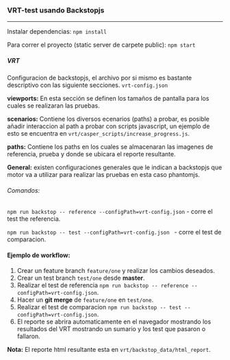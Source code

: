 ### VRT-test usando Backstopjs
-----
Instalar dependencias: ```npm install```

Para correr el proyecto (static server de carpete public):
```npm start```

##### VRT

Configuracion de backstopjs, el archivo por si mismo es bastante descriptivo con las siguiente secciones.
```vrt-config.json```


**viewports:** En esta sección se definen los tamaños de pantalla para los cuales se realizaran las pruebas.

**scenarios:** Contiene los diversos ecenarios (paths) a probar, es posible añadir interaccion al path a probar con scripts javascript, un ejemplo de esto se encuentra en ```vrt/casper_scripts/increase_progress.js```.

**paths:** Contiene los paths en los cuales se almacenaran las imagenes de referencia, prueba y donde se ubicara el reporte resultante.

**General:** existen configuraciones generales que le indican a backstopjs que motor va a utilizar para realizar las pruebas en esta caso phantomjs.

###### Comandos:

```npm run backstop -- reference --configPath=vrt-config.json``` - corre el test the referencia.

```npm run backstop -- test --configPath=vrt-config.json ``` - corre el test de comparacion.

#### Ejemplo de workflow:

1. Crear un feature branch ```feature/one``` y realizar los cambios deseados.
2. Crear un test branch ```test/one``` desde **master**.
3. Realizar el test de referencia ```npm run backstop -- reference --configPath=vrt-config.json```.
4. Hacer un **git merge** de ```feature/one``` en ```test/one```.
5. Realizar el test de comparacion ```npm run backstop -- test --configPath=vrt-config.json```.
6. El reporte se abrira automaticamente en el navegador mostrando los resultados del VRT mostrando un sumario y los test que pasaron o fallaron.

**Nota:** El reporte html resultante esta en ```vrt/backstop_data/html_report```.
